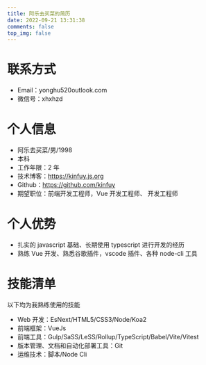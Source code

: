```yaml
---
title: 阿乐去买菜的简历
date: 2022-09-21 13:31:38
comments: false
top_img: false
---
```


# 联系方式

- Email：yonghu520outlook.com
- 微信号：xhxhzd

# 个人信息

- 阿乐去买菜/男/1998
- 本科
- 工作年限：2 年
- 技术博客：https://kinfuy.js.org
- Github：https://github.com/kinfuy
- 期望职位：前端开发工程师，Vue 开发工程师、 开发工程师

# 个人优势

- 扎实的 javascript 基础、长期使用 typescript 进行开发的经历
- 熟练 Vue 开发、熟悉谷歌插件，vscode 插件、各种 node-cli 工具

# 技能清单

以下均为我熟练使用的技能

- Web 开发：EsNext/HTML5/CSS3/Node/Koa2
- 前端框架：VueJs
- 前端工具：Gulp/SaSS/LeSS/Rollup/TypeScript/Babel/Vite/Vitest
- 版本管理、文档和自动化部署工具：Git
- 运维技术：脚本/Node Cli

